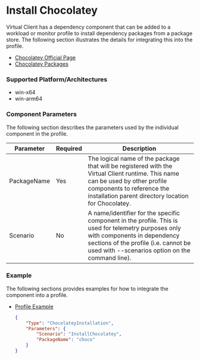 ﻿# Install Chocolatey
Virtual Client has a dependency component that can be added to a workload or monitor profile to install dependency packages from a package store. The following section illustrates the
details for integrating this into the profile.

- [Chocolatey Official Page](https://chocolatey.org/)
- [Chocolatey Packages](https://community.chocolatey.org/packages)

### Supported Platform/Architectures
* win-x64
* win-arm64

### Component Parameters
The following section describes the parameters used by the individual component in the profile.

| **Parameter** | **Required** | **Description**                                                                                                 |
|---------------|--------------|-----------------------------------------------------------------------------------------------------------------|
| PackageName   | Yes          | The logical name of the package that will be registered with the Virtual Client runtime. This name can be used by other profile components to reference the installation parent directory location for Chocolatey. |
| Scenario      | No           | A name/identifier for the specific component in the profile. This is used for telemetry purposes only with components in dependency sections of the profile (i.e. cannot be used with --scenarios option on the command line). |


### Example
The following sections provides examples for how to integrate the component into a profile.

* [Profile Example](https://github.com/microsoft/VirtualClient/blob/main/src/VirtualClient/VirtualClient.Main/profiles/PERF-CPU-LAPACK.json)

  <div class="code-section">

  ```json
  {
      "Type": "ChocolateyInstallation",
      "Parameters": {
          "Scenario": "InstallChocolatey",
          "PackageName": "choco"
      }
  }
  ```
  </div>